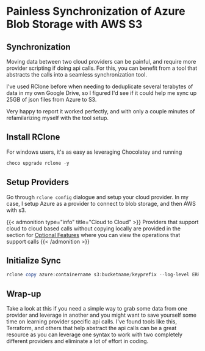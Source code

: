 # Painless Synchronization of Azure Blob Storage with AWS S3

## Synchronization

Moving data between two cloud providers can be painful, and require more provider scripting if doing api calls. For this, you can benefit from a tool that abstracts the calls into a seamless synchronization tool.

I&#39;ve used RClone before when needing to deduplicate several terabytes of data in my own Google Drive, so I figured I&#39;d see if it could help me sync up 25GB of json files from Azure to S3.

Very happy to report it worked perfectly, and with only a couple minutes of refamilarizing myself with the tool setup.


## Install RClone

For windows users, it&#39;s as easy as leveraging Chocolatey and running

```powershell
choco upgrade rclone -y
```

## Setup Providers

Go through `rclone config` dialogue and setup your cloud provider. In my case, I setup Azure as a provider to connect to blob storage, and then AWS with s3.

{{&lt; admonition type=&#34;info&#34; title=&#34;Cloud to Cloud&#34; &gt;}}
Providers that support cloud to cloud based calls without copying locally are provided in the section for [Optional Features](http://bit.ly/2LEOSrR) where you can view the operations that support calls
{{&lt; /admonition &gt;}}


## Initialize Sync

```powershell
rclone copy azure:containername s3:bucketname/keyprefix --log-level ERROR --progress --dry-run
```

## Wrap-up

Take a look at this if you need a simple way to grab some data from one provider and leverage in another and you might want to save yourself some time on learning provider specific api calls. I&#39;ve found tools like this, Terraform, and others that help abstract the api calls can be a great resource as you can leverage one syntax to work with two completely different providers and eliminate a lot of effort in coding.

